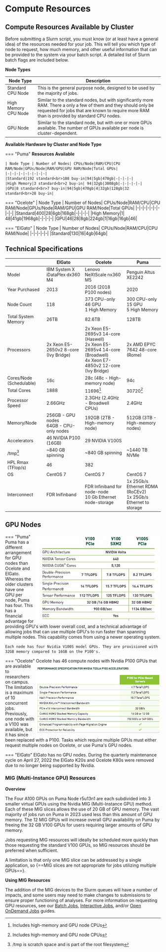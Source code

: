 # Compute Resources

## Compute Resources Available by Cluster

Before submitting a Slurm script, you must know (or at least have a general idea) of the resources needed for your job. This will tell you which type of node to request, how much memory, and other useful information that can be provided to the system via your batch script. A detailed list of Slurm batch flags are included below. 

**Node Types**

|Node Type|Description|
|-|-|
|Standard CPU Node|This is the general purpose node, designed to be used by the majority of jobs.|
|High Memory CPU Node|Similar to the standard nodes, but with significantly more RAM. There a only a few of them and they should only be requested for jobs that are known to require more RAM than is provided by standard CPU nodes.|
|GPU Node|Similar to the standard node, but with one or more GPUs available. The number of GPUs available per node is cluster-dependent.|

**Available Hardware by Cluster and Node Type**

=== "Puma"
    **Resources Available**
    
    | Node Type | Number of Nodes| CPUs/Node|RAM/CPU|CPU RAM/Node|GPUs/Node|RAM/GPU|GPU RAM/Node|Total GPUs|
    |-|-|-|-|-|-|-|-|-|
    |Standard|192 standard<br>108 buy-in|94|5gb|470gb|-|-|-|-|
    |High Memory|3 standard<br>2 buy-in| 94|32gb|3008gb|-|-|-|-|-|
    |GPU|8 standard<br>7 buy-in|94|5gb|470gb|4|32gb|128gb|32 standard<br>28 buy-in|
    
    
=== "Ocelote"
    | Node Type | Number of Nodes| CPUs/Node|RAM/CPU|CPU RAM/Node|GPUs/Node|RAM/GPU|GPU RAM/Node|Total GPUs|
    |-|-|-|-|-|-|-|-|-|
    |Standard|400|28|6gb|168gb|-|-|-|-|
    |High Memory|1| 48|41gb|1968gb|-|-|-|-|
    |GPU|46|28|8gb|224gb|1|16gb|16gb|46|
    
=== "ElGato"
    | Node Type | Number of Nodes| CPUs/Node|RAM/CPU|CPU RAM/Node|
    |-|-|-|-|-|
    |Standard|130|16|4gb|64gb|


## Technical Specifications

||ElGato|Ocelote|Puma|
|-|-|-|-|
|Model|IBM System X iDataPlex dx360 M4|Lenovo NeXtScale nx360 M5|Penguin Altus XE2242|
|Year Purchased|2013|2016 (2018 P100 nodes)|2020|
|Node Count|118|373 CPU-only<br>46 GPU<br>1 High Memory|300 CPU-only<br>15 GPU<br>5 High Memory<br>|
|Total System Memory|26TB|82.6TB|128TB|
|Processors|2x Xeon E5-2650v2 8-core (Ivy Bridge)|2x Xeon E5-2695v3 14-core (Haswell)<br>2x Xeon E5-2695v4 14-core (Broadwell)<br>4x Xeon E7-4850v2 12-core (Ivy Bridge)|2x AMD EPYC 7642 48-core (Rome)|
|Cores/Node (Schedulable)|16c|28c (48c - High-memory node)|94c|
|Total Cores|1888|11696[^1]|30720[^1]|
|Processor Speed|2.66GHz|2.3GHz (2.4GHz - Broadwell CPUs)|2.4GHz|
|Memory/Node|256GB - GPU nodes<br>64GB - CPU-only nodes|192GB (2TB - High-memory node)|512GB (3TB - High-memory nodes)|
|Accelerators|46 NVIDIA P100 (16GB)|29 NVIDIA V100S|
|/tmp[^2]|~840 GB spinning|~840 GB spinning|~1440 TB NVMe|
|HPL Rmax (TFlop/s)|46|382||
|OS|CentOS 7|CentOS 7|CentOS 7|
|Interconnect|FDR Inifinband|FDR Infiniband for node-node<br>10 Gb Ethernet node-storage|1x 25Gb/s Ethernet RDMA (RoCEv2)<br>1x 25Gb/s Ethernet to storage|

## GPU Nodes


=== "Puma"
    <img src="images/v100_info.jpg" width=400px style="float: right; margin: 5px;">
    Puma has a different arrangement for GPU nodes than Ocelote and ElGato. Whereas the older clusters have one GPU per node, Puma has four. This has a financial advantage for providing GPU's with lower overall cost, and a technical advantage of allowing jobs that can use multiple GPU's to run faster than spanning multiple nodes.  This capability comes from using a newer operating system.  
    
    Each node has four Nvidia V100S model GPUs. They are provisioned with 32GB memory compared to 16GB on the P100's.  

=== "Ocelote"
    <img src="images/p100_info.png" width=400px style="float: right; margin: 5px;">
    Ocelote has 46 compute nodes with Nvidia P100 GPUs that are available to researchers on campus. The limitation is a maximum of 10 concurrent jobs. Previously, one node with a V100 was available, but it has since been replaced with a P100. Tasks which require multiple GPUs must either request multiple nodes on Ocelote, or use Puma's GPU nodes.

=== "ElGato"
    ElGato has no GPU nodes. During the quarterly maintenance cycle on April 27, 2022 the ElGato K20s and Ocelote K80s were removed due to no longer being supported by Nvidia.





### MIG (Multi-Instance GPU) Resources

**Overview**

The Four A100 GPUs on Puma Node r5u13n1 are each subdivided into 3 smaller virtual GPUs using the Nvidia MIG (Multi-Instance GPU) method.  Each of these MIG slices allows the use of 20 GB of GPU memory.  The vast majority of jobs run on Puma in 2023 used less than this amount of GPU memory.  The  12 MIG GPUs  will increase overall GPU availability on Puma by freeing the 32 GB V100 GPUs for users requiring larger amounts of GPU memory.

Jobs requesting MIG resources will ideally be scheduled more quickly than those requesting the standard V100 GPUs, so MIG resources should be preferred when sufficient.

A limitation is that only one MIG slice can be addressed by a single application, so {==MIG slices are not appropriate for jobs utilizing multiple GPUs==}.

**Using MIG Resources** 

The addition of the MIG devices to the Slurm queues will have a number of impacts, and some users may need to make changes to submissions to ensure proper functioning of analyses. For more information on requesting GPU resources, see our [Batch Jobs](../../running_jobs/batch_jobs/batch_directives/#gpus), [Interactive Jobs](../../running_jobs/interactive_jobs/), and/or [Open OnDemand Jobs](../../running_jobs/open_on_demand/) guides. 





[^1]: Includes high-memory and GPU node CPUs
[^2]: /tmp is scratch space and is part of the root filesystem